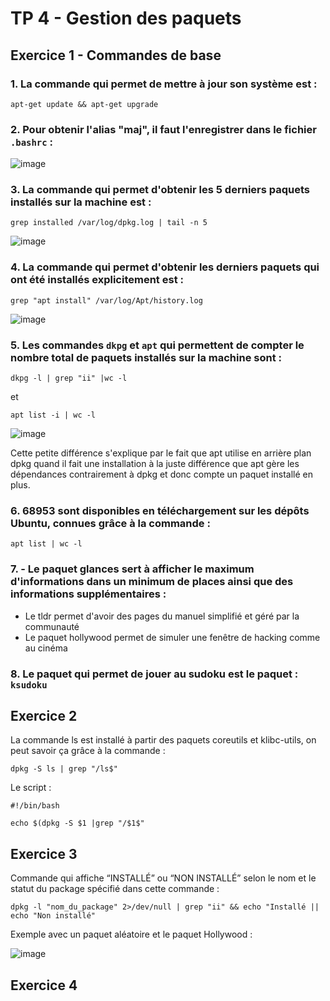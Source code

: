 # TP 4 - Gestion des paquets

## Exercice 1 - Commandes de base

### 1. La commande qui permet de mettre à jour son système est :
```
apt-get update && apt-get upgrade
```


### 2. Pour obtenir l'alias "maj", il faut l'enregistrer dans le fichier ` .bashrc ` :

![image](https://user-images.githubusercontent.com/80455771/192150407-c687dc82-2ba2-4c56-9a8a-fcd3523d32fb.png)


### 3. La commande qui permet d'obtenir les 5 derniers paquets installés sur la machine est : 
```
grep installed /var/log/dpkg.log | tail -n 5 
```

![image](https://user-images.githubusercontent.com/80455771/192151385-0fa63cb0-a094-472d-8c22-ba7426cb24b0.png)


### 4. La commande qui permet d'obtenir les derniers paquets qui ont été installés explicitement est :
```
grep "apt install" /var/log/Apt/history.log
```

![image](https://user-images.githubusercontent.com/80455771/192151558-bf48e700-199f-4d45-a433-a24ef0f0be32.png)


### 5. Les commandes `dkpg` et `apt` qui permettent de compter le nombre total de paquets installés sur la machine sont :
```
dkpg -l | grep "ii" |wc -l
```

et

```
apt list -i | wc -l 
```
![image](https://user-images.githubusercontent.com/80455771/192154497-f784257f-fd7b-43ff-a62c-640593c8571d.png)

Cette petite différence s'explique par le fait que apt utilise en arrière plan dpkg quand il fait une installation à la juste différence que apt gère les dépendances contrairement à dpkg et donc compte un paquet installé en plus.


### 6. 68953 sont disponibles en téléchargement sur les dépôts Ubuntu, connues grâce à la commande :
```
apt list | wc -l
```


### 7. - Le paquet glances sert à afficher le maximum d'informations dans un minimum de places ainsi que des informations supplémentaires :
   - Le tldr permet d'avoir des pages du manuel simplifié et géré par la communauté
   - Le paquet hollywood permet de simuler une fenêtre de hacking comme au cinéma 


### 8. Le paquet qui permet de jouer au sudoku est le paquet : `ksudoku`


## Exercice 2 

La commande ls est installé à partir des paquets coreutils et klibc-utils, on peut savoir ça grâce à la commande :
```
dpkg -S ls | grep "/ls$"
```
Le script :
```console
#!/bin/bash

echo $(dpkg -S $1 |grep "/$1$"
```

## Exercice 3 

Commande qui affiche “INSTALLÉ” ou “NON INSTALLÉ” selon le nom et le statut du package
spécifié dans cette commande :
```
dpkg -l "nom_du_package" 2>/dev/null | grep "ii" && echo "Installé || echo "Non installé"
```
Exemple avec un paquet aléatoire et le paquet Hollywood :


![image](https://user-images.githubusercontent.com/80455771/192210392-83789ca4-f8a7-4e6c-9c48-e348d853b87a.png)

## Exercice 4 




